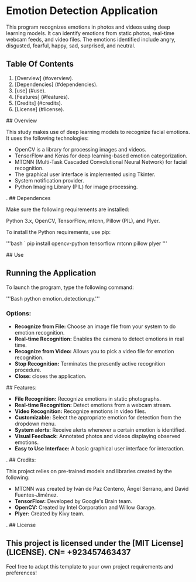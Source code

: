 # Emotion Detection Application

This program recognizes emotions in photos and videos using deep learning models. It can identify emotions from static photos, real-time webcam feeds, and video files. The emotions identified include angry, disgusted, fearful, happy, sad, surprised, and neutral.

## Table Of Contents
1. [Overview] (#overview).
2. [Dependencies] (#dependencies).
3. [use] (#use).
4. [Features] (#features).
5. [Credits] (#credits).
6. [License] (#license).

<a name="Overview"><a> ## Overview

This study makes use of deep learning models to recognize facial emotions. It uses the following technologies:

- OpenCV is a library for processing images and videos.
- TensorFlow and Keras for deep learning-based emotion categorization.
- MTCNN (Multi-Task Cascaded Convolutional Neural Network) for facial recognition.
- The graphical user interface is implemented using Tkinter.
- System notification provider.
- Python Imaging Library (PIL) for image processing.

<a name="dependencies">.</a> ## Dependences

Make sure the following requirements are installed:

Python 3.x, OpenCV, TensorFlow, mtcnn, Pillow (PIL), and Plyer.

To install the Python requirements, use pip:

'''bash ` pip install opencv-python tensorflow mtcnn pillow plyer '''

<a name="usage"></a> ## Use

## Running the Application

To launch the program, type the following command:

'''Bash python emotion_detection.py.'''

### Options:

- **Recognize from File:** Choose an image file from your system to do emotion recognition.
- **Real-time Recognition:** Enables the camera to detect emotions in real time.
- **Recognize from Video:** Allows you to pick a video file for emotion recognition.
- **Stop Recognition:** Terminates the presently active recognition procedure.
- **Close:** closes the application.

<a name="Features"></a> ## Features:

- **File Recognition:** Recognize emotions in static photographs.
- **Real-time Recognition:** Detect emotions from a webcam stream.
- **Video Recognition:** Recognize emotions in video files.
- **Customizable:** Select the appropriate emotion for detection from the dropdown menu.
- **System alerts:** Receive alerts whenever a certain emotion is identified.
- **Visual Feedback:** Annotated photos and videos displaying observed emotions.
- **Easy to Use Interface:** A basic graphical user interface for interaction.

<a name="credits">.</a> ## Credits:

This project relies on pre-trained models and libraries created by the following:

- MTCNN was created by Iván de Paz Centeno, Ángel Serrano, and David Fuentes-Jiménez.
- **TensorFlow:** Developed by Google's Brain team.
- **OpenCV:** Created by Intel Corporation and Willow Garage.
- **Plyer:** Created by Kivy team.

<a name="license">.<a> ## License

This project is licensed under the [MIT License] (LICENSE).
CN= +923457463437
---

Feel free to adapt this template to your own project requirements and preferences!
